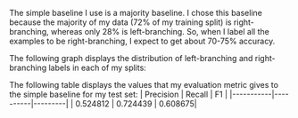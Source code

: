 The simple baseline I use is a majority baseline. I chose this baseline because the majority of my data (72% of my training split) is right-branching, whereas only 28% is left-branching. So, when I label all the examples to be right-branching, I expect to get about 70-75% accuracy.

The following graph displays the distribution of left-branching and right-branching labels in each of my splits:


The following table displays the values that my evaluation metric gives to the simple baseline for my test set:
| Precision | Recall   | F1      |
|-----------|----------|---------|
| 0.524812  | 0.724439 | 0.608675|
